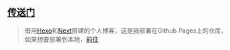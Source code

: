 ## [传送门](https://blog.xixiyoung.com/)

> 借用[Hexo](https://hexo.io/zh-cn/docs/)和[Next](http://theme-next.iissnan.com/)搭建的个人博客，这是我部署在Github Pages上的仓库，
> 如果想要部署到本地，[前往](https://github.com/xiyoung/hexo-blog)

